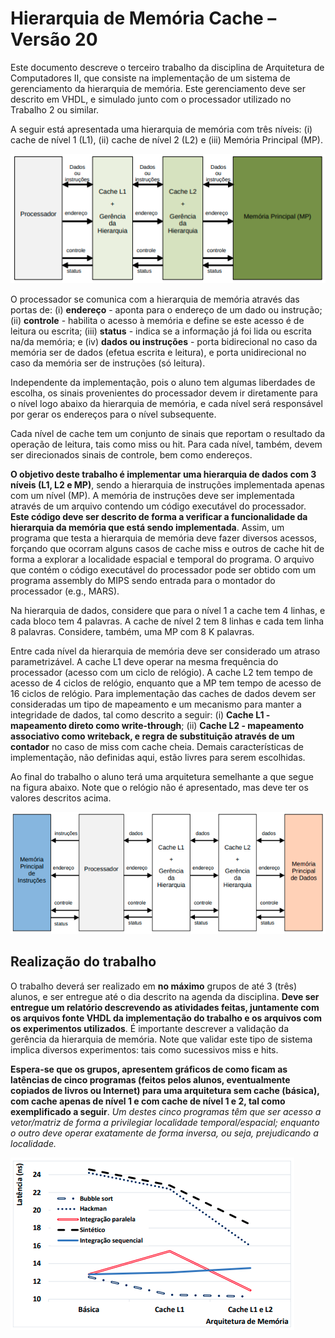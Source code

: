 # Hierarquia de Memória Cache – Versão 20

Este documento descreve o terceiro trabalho da disciplina de Arquitetura de Computadores II, que consiste na implementação de um sistema de gerenciamento da hierarquia de memória. Este gerenciamento deve ser descrito em VHDL, e simulado junto com o processador utilizado no Trabalho 2 ou similar.

A seguir está apresentada uma hierarquia de memória com três níveis: (i) cache de nível 1 (L1), (ii) cache de nível 2 (L2) e (iii) Memória Principal (MP).

![caches](assets/caches.png)

O processador se comunica com a hierarquia de memória através das portas de: (i) **endereço** - aponta para o endereço de um dado ou instrução; (ii) **controle** - habilita o acesso à memória e define se este acesso é de leitura ou escrita; (iii) **status** - indica se a informação já foi lida ou escrita na/da memória; e (iv) **dados ou instruções** - porta bidirecional no caso da memória ser de dados (efetua escrita e leitura), e porta unidirecional no caso da memória ser de instruções (só leitura).

Independente da implementação, pois o aluno tem algumas liberdades de escolha, os sinais provenientes do processador devem ir diretamente para o nível logo abaixo da hierarquia de memória, e cada nível será responsável por gerar os endereços para o nível subsequente.

Cada nível de cache tem um conjunto de sinais que reportam o resultado da operação de leitura, tais como miss ou hit. Para cada nível, também, devem ser direcionados sinais de controle, bem como endereços.

**O objetivo deste trabalho é implementar uma hierarquia de dados com 3 níveis (L1, L2 e MP)**, sendo a hierarquia de instruções implementada apenas com um nível (MP). A memória de instruções deve ser implementada através de um arquivo contendo um código executável do processador. **Este código deve ser descrito de forma a verificar a funcionalidade da hierarquia da memória que está sendo implementada**. Assim, um programa que testa a hierarquia de memória deve fazer diversos acessos, forçando que ocorram alguns casos de cache miss e outros de cache hit de forma a explorar a localidade espacial e temporal do programa. O arquivo que contém o código executável do processador pode ser obtido com um programa assembly do MIPS sendo entrada para o montador do processador (e.g., MARS).

Na hierarquia de dados, considere que para o nível 1 a cache tem 4 linhas, e cada bloco tem 4 palavras. A cache de nível 2 tem 8 linhas e cada tem linha 8 palavras. Considere, também, uma MP com 8 K palavras.

Entre cada nível da hierarquia de memória deve ser considerado um atraso parametrizável. A cache L1 deve operar na mesma frequência do processador (acesso com um ciclo de relógio). A cache L2 tem tempo de acesso de 4 ciclos de relógio, enquanto que a MP tem tempo de acesso de 16 ciclos de relógio. Para implementação das caches de dados devem ser consideradas um tipo de mapeamento e um mecanismo para manter a integridade de dados, tal como descrito a seguir: (i) **Cache L1 - mapeamento direto como write-through**; (ii) **Cache L2 - mapeamento associativo como writeback, e regra de substituição através de um contador** no caso de miss com cache cheia. Demais características de implementação, não definidas aqui, estão livres para serem escolhidas.

Ao final do trabalho o aluno terá uma arquitetura semelhante a que segue na figura abaixo. Note que o relógio não é apresentado, mas deve ter os valores descritos acima.

![exemplo cache](assets/exemplo_cache.png)

## Realização do trabalho

O trabalho deverá ser realizado em **no máximo** grupos de até 3 (três) alunos, e ser entregue até o dia descrito na agenda da disciplina. **Deve ser entregue um relatório descrevendo as atividades feitas, juntamente com os arquivos fonte VHDL da implementação do trabalho e os arquivos com os experimentos utilizados**. É importante descrever a validação da gerência da hierarquia de memória. Note que validar este tipo de sistema implica diversos experimentos: tais como sucessivos miss e hits.

**Espera-se que os grupos, apresentem gráficos de como ficam as latências de cinco programas (feitos pelos alunos, eventualmente copiados de livros ou Internet) para uma arquitetura sem cache (básica), com cache apenas de nível 1 e com cache de nível 1 e 2, tal como exemplificado a seguir**. *Um destes cinco programas têm que ser acesso a vetor/matriz de forma a privilegiar localidade temporal/espacial; enquanto o outro deve operar exatamente de forma inversa, ou seja, prejudicando a localidade.*

![grafico](assets/grafico.png)